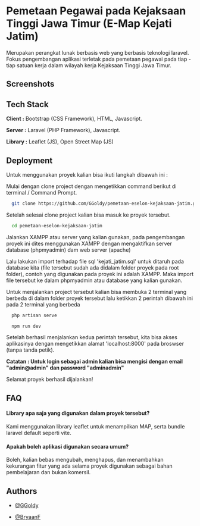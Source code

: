 
# Pemetaan Pegawai pada Kejaksaan Tinggi Jawa Timur (E-Map Kejati Jatim)

Merupakan perangkat lunak berbasis web yang berbasis teknologi laravel. Fokus pengembangan aplikasi terletak pada pemetaan pegawai pada tiap - tiap satuan kerja dalam wilayah kerja Kejaksaan Tinggi Jawa Timur.



## Screenshots




## Tech Stack

**Client :** Bootstrap (CSS Framework), HTML, Javascript.

**Server :** Laravel (PHP Framework), Javascript.

**Library :** Leaflet (JS), Open Street Map (JS)


## Deployment

Untuk menggunakan proyek kalian bisa ikuti langkah dibawah ini :

Mulai dengan clone project dengan mengetikkan command berikut di terminal / Command Prompt.

```bash
  git clone https://github.com/GGoldy/pemetaan-eselon-kejaksaan-jatim.git
```

Setelah selesai clone project kalian bisa masuk ke proyek tersebut.
```bash
  cd pemetaan-eselon-kejaksaan-jatim
```

Jalankan XAMPP atau server yang kalian gunakan, pada pengembangan proyek ini dites menggunakan XAMPP dengan mengaktifkan server database (phpmyadmin) dam web server (apache)

Lalu lakukan import terhadap file sql 'kejati_jatim.sql' untuk ditaruh pada database kita (file tersebut sudah ada didalam folder proyek pada root folder), contoh yang digunakan pada proyek ini adalah XAMPP. Maka import file tersebut ke dalam phpmyadmin atau database yang kalian gunakan.

Untuk menjalankan project tersebut kalian bisa membuka 2 terminal yang berbeda di dalam folder proyek tersebut lalu ketikkan 2 perintah dibawah ini pada 2 terminal yang berbeda 
```bash
  php artisan serve
```
```bash
  npm run dev
```

Setelah berhasil menjalankan kedua perintah tersebut, kita bisa akses aplikasinya dengan mengetikkan alamat 'localhost:8000' pada broswser (tanpa tanda petik).

**Catatan : Untuk login sebagai admin kalian bisa mengisi dengan email "admin@admin" dan password "adminadmin"**

Selamat proyek berhasil dijalankan!
## FAQ

#### Library apa saja yang digunakan dalam proyek tersebut?

Kami menggunakan library leaflet untuk menampilkan MAP, serta bundle laravel default seperti vite.

#### Apakah boleh aplikasi digunakan secara umum?

Boleh, kalian bebas mengubah, menghapus, dan menambahkan kekurangan fitur yang ada selama proyek digunakan sebagai bahan pembelajaran dan bukan komersil.


## Authors

- [@GGoldy](https://github.com/GGoldy)

- [@BryaanF](https://github.com/BryaanF)